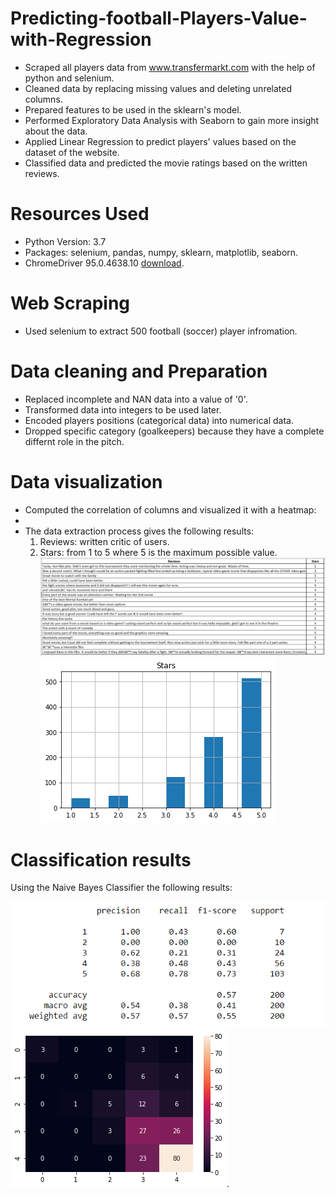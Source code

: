 # Predicting-football-Players-Value-with-Regression
* Scraped all players data from www.transfermarkt.com with the help of python and selenium.
* Cleaned data by replacing missing values and deleting unrelated columns.  
* Prepared features to be used in the sklearn's model.
* Performed Exploratory Data Analysis with Seaborn to gain more insight about the data.
* Applied Linear Regression to predict players' values based on the dataset of the website.
* Classified data and predicted the movie ratings based on the written reviews.

# Resources Used
* Python Version: 3.7
* Packages: selenium, pandas, numpy, sklearn, matplotlib, seaborn.
* ChromeDriver 95.0.4638.10 [download](https://chromedriver.chromium.org/downloads).
# Web Scraping
* Used selenium to extract 500 football (soccer) player infromation.
# Data cleaning and Preparation
* Replaced incomplete and NAN data into a value of '0'.
* Transformed data into integers to be used later.
* Encoded players positions (categorical data) into numerical data.
* Dropped specific category (goalkeepers) because they have a complete differnt role in the pitch.
# Data visualization
* Computed the correlation of columns and visualized it with a heatmap:
* 
* The data extraction process gives the following results:
  1. Reviews: written critic of users.
  2. Stars: from 1 to 5 where 5 is the maximum possible value.
![image 1](https://github.com/YoussefAithaddou/Predicting-movie-ratings-based-on-reviews-using-Naive-Bayes/blob/main/Movie%20reviews.PNG)
![image 2](https://github.com/YoussefAithaddou/Predicting-movie-ratings-based-on-reviews-using-Naive-Bayes/blob/main/Histogram.png)


# Classification results
Using the Naive Bayes Classifier the following results:

![Classification report](https://github.com/YoussefAithaddou/Predicting-movie-ratings-based-on-reviews-using-Naive-Bayes/blob/main/classification_report.PNG)
![Heat map](https://github.com/YoussefAithaddou/Predicting-movie-ratings-based-on-reviews-using-Naive-Bayes/blob/main/Heatmap.png).

